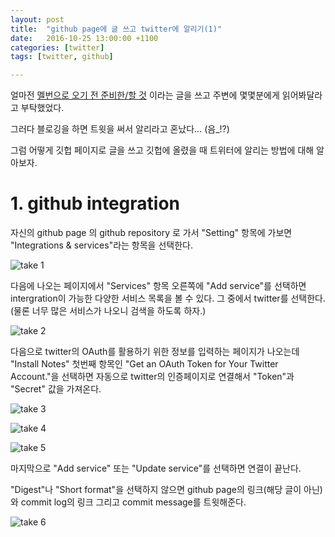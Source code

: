 ```yaml
---
layout: post
title:  "github page에 글 쓰고 twitter에 알리기(1)"
date:   2016-10-25 13:00:00 +1100
categories: [twitter]
tags: [twitter, github]

---
```




얼마전 [멜번으로 오기 전 준비한/할 것](http://heaven-sweetie.github.io/melbourne/australia/workingholiday/2016/10/23/prepare-for-go-melbourne.html) 이라는 글을 쓰고 주변에 몇몇분에게 읽어봐달라고 부탁했었다.

그러다 블로깅을 하면 트윗을 써서 알리라고 혼났다… (음_!?)

그럼 어떻게 깃헙 페이지로 글을 쓰고 깃헙에 올렸을 때 트위터에 알리는 방법에 대해 알아보자.



# 1. github integration



자신의 github page 의 github repository 로 가서 "Setting" 항목에 가보면 "Integrations & services"라는 항목을 선택한다.

![take 1](https://c2.staticflickr.com/6/5778/29900470103_0705ef0b65_o.png)

다음에 나오는 페이지에서 "Services" 항목 오른쪽에 "Add service"를 선택하면 intergration이 가능한 다양한 서비스 목록을 볼 수 있다. 그 중에서 twitter를 선택한다. (물론 너무 많은 서비스가 나오니 검색을 하도록 하자.)

![take 2](https://c2.staticflickr.com/6/5600/30533204935_754a534816_o.png)

다음으로 twitter의 OAuth를 활용하기 위한 정보를 입력하는 페이지가 나오는데 "Install Notes" 첫번째 항목인 "Get an OAuth Token for Your Twitter Account."을 선택하면 자동으로 twitter의 인증페이지로 연결해서 "Token"과 "Secret" 값을 가져온다.

![take 3](https://c2.staticflickr.com/6/5566/30533204715_2ec0d981d6_o.png)

![take 4](https://c2.staticflickr.com/6/5561/30446000261_53e8ec6b49_o.png)

![take 5](https://c2.staticflickr.com/6/5516/30533204475_6d46ce1fb4_o.png)

마지막으로 "Add service" 또는 "Update service"를 선택하면 연결이 끝난다.

"Digest"나 "Short format"을 선택하지 않으면 github page의 링크(해당 글이 아닌)와 commit log의 링크 그리고 commit message를 트윗해준다.

![take 6](https://c2.staticflickr.com/6/5626/30496949926_e773e45c63_o.png)